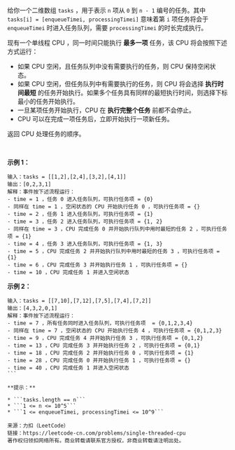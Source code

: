 给你一个二维数组 ```tasks``` ，用于表示 ```n​​​​​​``` 项从 ```0``` 到 ```n - 1``` 编号的任务。其中 ```tasks[i] = [enqueueTimei, processingTimei]``` 意味着第 ```i​​​​​​​​​​``` 项任务将会于 ```enqueueTimei``` 时进入任务队列，需要 ```processingTimei``` 的时长完成执行。

现有一个单线程 CPU ，同一时间只能执行 **最多一项** 任务，该 CPU 将会按照下述方式运行：

* 如果 CPU 空闲，且任务队列中没有需要执行的任务，则 CPU 保持空闲状态。
* 如果 CPU 空闲，但任务队列中有需要执行的任务，则 CPU 将会选择 **执行时间最短** 的任务开始执行。如果多个任务具有同样的最短执行时间，则选择下标最小的任务开始执行。
* 一旦某项任务开始执行，CPU 在 **执行完整个任务** 前都不会停止。
* CPU 可以在完成一项任务后，立即开始执行一项新任务。

返回 CPU 处理任务的顺序。

 

**示例 1：**
```
输入：tasks = [[1,2],[2,4],[3,2],[4,1]]
输出：[0,2,3,1]
解释：事件按下述流程运行： 
- time = 1 ，任务 0 进入任务队列，可执行任务项 = {0}
- 同样在 time = 1 ，空闲状态的 CPU 开始执行任务 0 ，可执行任务项 = {}
- time = 2 ，任务 1 进入任务队列，可执行任务项 = {1}
- time = 3 ，任务 2 进入任务队列，可执行任务项 = {1, 2}
- 同样在 time = 3 ，CPU 完成任务 0 并开始执行队列中用时最短的任务 2 ，可执行任务项 = {1}
- time = 4 ，任务 3 进入任务队列，可执行任务项 = {1, 3}
- time = 5 ，CPU 完成任务 2 并开始执行队列中用时最短的任务 3 ，可执行任务项 = {1}
- time = 6 ，CPU 完成任务 3 并开始执行任务 1 ，可执行任务项 = {}
- time = 10 ，CPU 完成任务 1 并进入空闲状态
```
**示例 2：**
```
输入：tasks = [[7,10],[7,12],[7,5],[7,4],[7,2]]
输出：[4,3,2,0,1]
解释：事件按下述流程运行： 
- time = 7 ，所有任务同时进入任务队列，可执行任务项  = {0,1,2,3,4}
- 同样在 time = 7 ，空闲状态的 CPU 开始执行任务 4 ，可执行任务项 = {0,1,2,3}
- time = 9 ，CPU 完成任务 4 并开始执行任务 3 ，可执行任务项 = {0,1,2}
- time = 13 ，CPU 完成任务 3 并开始执行任务 2 ，可执行任务项 = {0,1}
- time = 18 ，CPU 完成任务 2 并开始执行任务 0 ，可执行任务项 = {1}
- time = 28 ，CPU 完成任务 0 并开始执行任务 1 ，可执行任务项 = {}
- time = 40 ，CPU 完成任务 1 并进入空闲状态
``` 

**提示：**

* ```tasks.length == n```
* ```1 <= n <= 10^5```
* ```1 <= enqueueTimei, processingTimei <= 10^9```

来源：力扣（LeetCode）
链接：https://leetcode-cn.com/problems/single-threaded-cpu
著作权归领扣网络所有。商业转载请联系官方授权，非商业转载请注明出处。